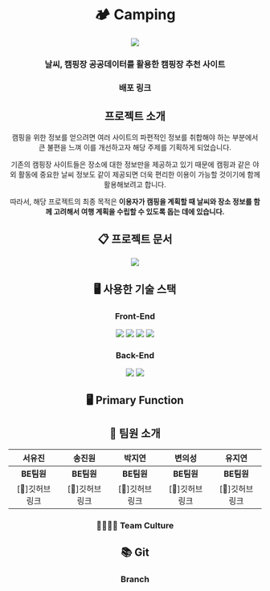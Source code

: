 <div align="center">
  
# 🏕 Camping
<img src="https://github.com/hyeran0920/CamTem/assets/50619898/1498b6ad-5aec-45eb-bd7a-44c2e65149cb">

### 날씨, 캠핑장 공공데이터를 활용한 캠핑장 추천 사이트
### 배포 링크

## 프로젝트 소개
캠핑을 위한 정보를 얻으려면 여러 사이트의 파편적인 정보를 취합해야 하는 부분에서 큰 불편을 느껴 이를 개선하고자 해당 주제를 기획하게 되었습니다.

 기존의 캠핑장 사이트들은 장소에 대한 정보만을 제공하고 있기 때문에 캠핑과 같은 야외 활동에 중요한 날씨 정보도 같이 제공되면 더욱 편리한 이용이 가능할 것이기에 함께 활용해보려고 합니다.

 따라서, 해당 프로젝트의 최종 목적은 
**이용자가 캠핑을 계획할 때 날씨와 장소 정보를 함께 고려해서 여행 계획을 수립할 수 있도록 돕는 데에 있습니다.**

## 📋 프로젝트 문서
<img src="https://img.shields.io/badge/googledrive-%234285F4?logo=googledrive&logoColor=%23fccf03" />

## 🖥 사용한 기술 스택
### Front-End
<img src="https://img.shields.io/badge/HTML5-E34F26?style=flat&logo=HTML5&logoColor=white" />
<img src="https://img.shields.io/badge/CSS3-1572B6?style=flat&logo=CSS3&logoColor=white" />
<img src="https://img.shields.io/badge/javascript-%23F7DF1E?logo=javascript&logoColor=%230d0c0c" />
<img src="https://img.shields.io/badge/bootstrap-%237952B3?logo=bootstrap&logoColor=%23ffffff" />

### Back-End
<img src="https://img.shields.io/badge/JDK17.0-%23000000?logo=openjdk" />
<img src="https://img.shields.io/badge/mysql-%234479A1?logo=mysql&logoColor=%23fffdf7" />

## 🖥 Primary Function

## 👥 팀원 소개
|**서유진**|**송진원**|**박지연**|**변의성**|**유지연**| 
|:---:|:---:|:---:|:---:|:---:|
|**BE팀원**|**BE팀원**|**BE팀원**|**BE팀원**|**BE팀원**|
|[🔗]깃허브 링크|[🔗]깃허브 링크|[🔗]깃허브 링크|[🔗]깃허브 링크|[🔗]깃허브 링크|

### 👨‍👩‍👧‍👦 Team Culture


## 📚 Git
### Branch

</div>

